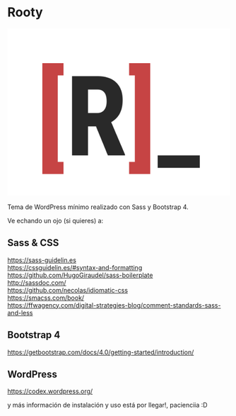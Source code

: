 # Rooty

![GitHub Logo](/library/images/logo_rooty.png)

Tema de WordPress mínimo realizado con Sass y Bootstrap 4.

Ve echando un ojo (si quieres) a:

## Sass & CSS
https://sass-guidelin.es <br/>
https://cssguidelin.es/#syntax-and-formatting <br/>
https://github.com/HugoGiraudel/sass-boilerplate <br/>
http://sassdoc.com/ <br/>
https://github.com/necolas/idiomatic-css <br/>
https://smacss.com/book/ <br/>
https://ffwagency.com/digital-strategies-blog/comment-standards-sass-and-less

## Bootstrap 4
https://getbootstrap.com/docs/4.0/getting-started/introduction/

## WordPress
https://codex.wordpress.org/

y más información de instalación y uso está por llegar!, pacienciia :D

